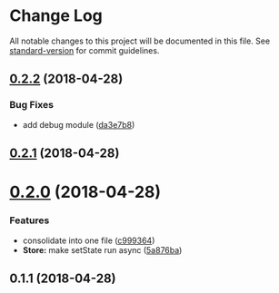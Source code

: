 # Change Log

All notable changes to this project will be documented in this file. See [standard-version](https://github.com/conventional-changelog/standard-version) for commit guidelines.

<a name="0.2.2"></a>

## [0.2.2](https://github.com/kylealwyn/revault/compare/v0.2.1...v0.2.2) (2018-04-28)

### Bug Fixes

* add debug module ([da3e7b8](https://github.com/kylealwyn/revault/commit/da3e7b8))

<a name="0.2.1"></a>

## [0.2.1](https://github.com/kylealwyn/revault/compare/v0.2.0...v0.2.1) (2018-04-28)

<a name="0.2.0"></a>

# [0.2.0](https://github.com/kylealwyn/revault/compare/v0.1.1...v0.2.0) (2018-04-28)

### Features

* consolidate into one file ([c999364](https://github.com/kylealwyn/revault/commit/c999364))
* **Store:** make setState run async ([5a876ba](https://github.com/kylealwyn/revault/commit/5a876ba))

<a name="0.1.1"></a>

## 0.1.1 (2018-04-28)
